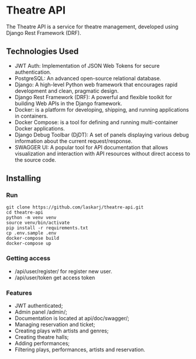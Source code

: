 # Theatre API
The Theatre API is a service for theatre management, developed using Django Rest Framework (DRF).

## Technologies Used
- JWT Auth: Implementation of JSON Web Tokens for secure authentication.
- PostgreSQL: An advanced open-source relational database.
- Django: A high-level Python web framework that encourages rapid development and clean, pragmatic design.
- Django Rest Framework (DRF): A powerful and flexible toolkit for building Web APIs in the Django framework.
- Docker: is a platform for developing, shipping, and running applications in containers. 
- Docker Compose: is a tool for defining and running multi-container Docker applications. 
- Django Debug Toolbar (DjDT): A set of panels displaying various debug information about the current request/response.
- SWAGGER UI: A popular tool for API documentation that allows visualization and interaction with API resources without direct access to the source code.
## Installing
### Run
```
git clone https://github.com/laskarj/theatre-api.git
cd theatre-api
python -m venv venv
source venv/bin/activate
pip install -r requirements.txt
cp .env.sample .env
docker-compose build
docker-compose up
```

### Getting access
- /api/user/register/ for register new user.
- /api/user/token get access token 

### Features
- JWT authenticated;
- Admin panel /admin/;
- Documentation is located at api/doc/swagger/;
- Managing reservation and ticket;
- Creating plays with artists and genres;
- Creating theatre halls;
- Adding performances;
- Filtering plays, performances, artists and reservation. 

